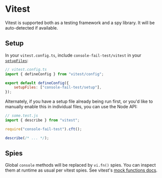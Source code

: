 # Vitest

Vitest is supported both as a testing framework and a spy library.
It will be auto-detected if available.

## Setup

In your `vitest.config.ts`, include `console-fail-test/vitest` in your [`setupFiles`](https://vitest.dev/config/#setupfiles):

```js
// vitest.config.ts
import { defineConfig } from "vitest/config";

export default defineConfig({
	setupFiles: ["console-fail-test/setup"],
});
```

Alternately, if you have a setup file already being run first, or you'd like to manually enable this in individual files, you can use the Node API:

```js
// some.test.js
import { describe } from "vitest";

require("console-fail-test").cft();

describe(/* ... */);
```

## Spies

Global `console` methods will be replaced by `vi.fn()` spies.
You can inspect them at runtime as usual per vitest spies.
See vitest's [mock functions docs](https://vitest.dev/guide/mocking.html#functions).
